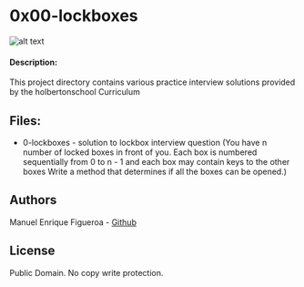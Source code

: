 # 0x00-lockboxes
![alt text](https://external-content.duckduckgo.com/iu/?u=https%3A%2F%2Fwww.holbertonschool.com%2Fholberton-logo-simple.png&f=1&nofb=1)

#### Description:
This project directory contains various practice interview solutions provided by the holbertonschool Curriculum

## Files:
* 0-lockboxes - solution to lockbox interview question
(You have n number of locked boxes in front of you. Each box is numbered sequentially from 0 to n - 1 and each box may contain keys to the other boxes
Write a method that determines if all the boxes can be opened.)

## Authors
Manuel Enrique Figueroa - [Github](https://github.com/FicusCarica308)

## License
Public Domain. No copy write protection.
